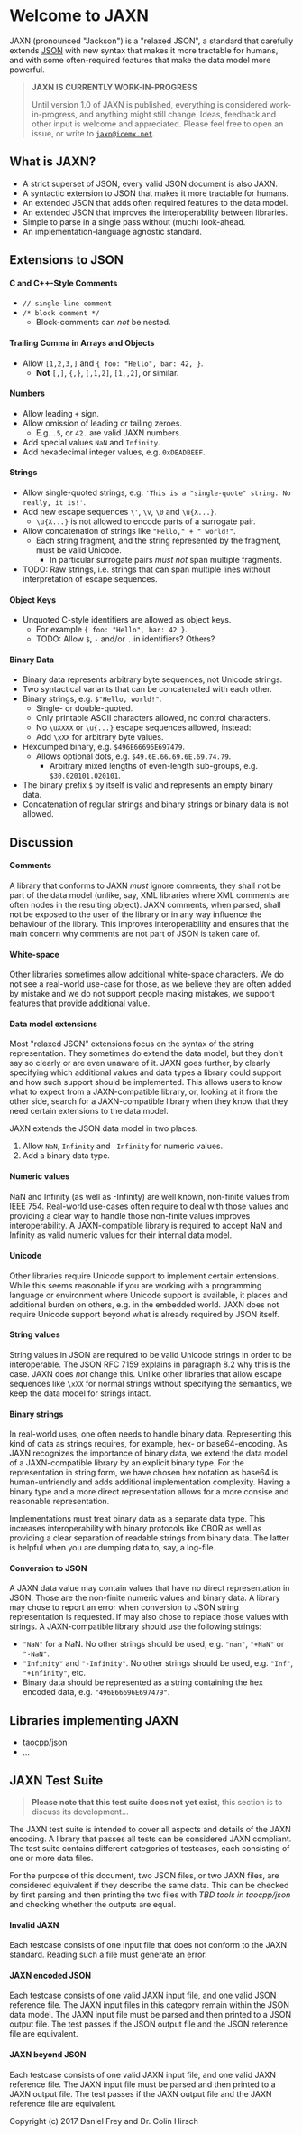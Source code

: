 # Welcome to JAXN

JAXN (pronounced "Jackson") is a "relaxed JSON", a standard that carefully extends [JSON](https://tools.ietf.org/html/rfc7159) with new syntax that makes it more tractable for humans, and with some often-required features that make the data model more powerful.

> **JAXN IS CURRENTLY WORK-IN-PROGRESS**
>
> Until version 1.0 of JAXN is published, everything is considered work-in-progress, and anything might still change. Ideas, feedback and other input is welcome and appreciated. Please feel free to open an issue, or write to [`jaxn@icemx.net`](mailto:jaxn@icemx.net).

## What is JAXN?

* A strict superset of JSON, every valid JSON document is also JAXN.
* A syntactic extension to JSON that makes it more tractable for humans.
* An extended JSON that adds often required features to the data model.
* An extended JSON that improves the interoperability between libraries.
* Simple to parse in a single pass without (much) look-ahead.
* An implementation-language agnostic standard.

## Extensions to JSON

#### C and C++-Style Comments

* `// single-line comment`
* `/* block comment */`
  * Block-comments can *not* be nested.

#### Trailing Comma in Arrays and Objects

* Allow `[1,2,3,]` and `{ foo: "Hello", bar: 42, }`.
  * **Not** `[,]`, `{,}`, `[,1,2]`, `[1,,2]`, or similar.

#### Numbers

* Allow leading `+` sign.
* Allow omission of leading or tailing zeroes.
  * E.g. `.5`, or `42.` are valid JAXN numbers.
* Add special values `NaN` and `Infinity`.
* Add hexadecimal integer values, e.g. `0xDEADBEEF`.

#### Strings

* Allow single-quoted strings, e.g. `'This is a "single-quote" string. No really, it is!'`.
* Add new escape sequences `\'`, `\v`, `\0` and `\u{X...}`.
  * `\u{X...}` is not allowed to encode parts of a surrogate pair.
* Allow concatenation of strings like `"Hello," + " world!"`.
  * Each string fragment, and the string represented by the fragment, must be valid Unicode.
    * In particular surrogate pairs *must not* span multiple fragments.
* TODO: Raw strings, i.e. strings that can span multiple lines without interpretation of escape sequences.

#### Object Keys

* Unquoted C-style identifiers are allowed as object keys.
  * For example `{ foo: "Hello", bar: 42 }`.
  * TODO: Allow `$`, `-` and/or `.` in identifiers? Others?

#### Binary Data

* Binary data represents arbitrary byte sequences, not Unicode strings.
* Two syntactical variants that can be concatenated with each other.
* Binary strings, e.g. `$"Hello, world!"`.
  * Single- or double-quoted.
  * Only printable ASCII characters allowed, no control characters.
  * No `\uXXXX` or `\u{...}` escape sequences allowed, instead:
  * Add `\xXX` for arbitrary byte values.
* Hexdumped binary, e.g. `$496E66696E697479`.
  * Allows optional dots, e.g. `$49.6E.66.69.6E.69.74.79`.
    * Arbitrary mixed lengths of even-length sub-groups, e.g. `$30.020101.020101`.
* The binary prefix `$` by itself is valid and represents an empty binary data.
* Concatenation of regular strings and binary strings or binary data is not allowed.

## Discussion

#### Comments

A library that conforms to JAXN *must* ignore comments, they shall not be part of the data model (unlike, say, XML libraries where XML comments are often nodes in the resulting object). JAXN comments, when parsed, shall not be exposed to the user of the library or in any way influence the behaviour of the library. This improves interoperability and ensures that the main concern why comments are not part of JSON is taken care of.

#### White-space

Other libraries sometimes allow additional white-space characters. We do not see a real-world use-case for those, as we believe they are often added by mistake and we do not support people making mistakes, we support features that provide additional value.

#### Data model extensions

Most "relaxed JSON" extensions focus on the syntax of the string representation. They sometimes do extend the data model, but they don't say so clearly or are even unaware of it. JAXN goes further, by clearly specifying which additional values and data types a library could support and how such support should be implemented. This allows users to know what to expect from a JAXN-compatible library, or, looking at it from the other side, search for a JAXN-compatible library when they know that they need certain extensions to the data model.

JAXN extends the JSON data model in two places.

1. Allow `NaN`, `Infinity` and `-Infinity` for numeric values.
2. Add a binary data type.

#### Numeric values

NaN and Infinity (as well as -Infinity) are well known, non-finite values from IEEE 754. Real-world use-cases often require to deal with those values and providing a clear way to handle those non-finite values improves interoperability. A JAXN-compatible library is required to accept NaN and Infinity as valid numeric values for their internal data model.

#### Unicode

Other libraries require Unicode support to implement certain extensions. While this seems reasonable if you are working with a programming language or environment where Unicode support is available, it places and additional burden on others, e.g. in the embedded world. JAXN does not require Unicode support beyond what is already required by JSON itself.

#### String values

String values in JSON are required to be valid Unicode strings in order to be interoperable. The JSON RFC 7159 explains in paragraph 8.2 why this is the case. JAXN does *not* change this. Unlike other libraries that allow escape sequences like `\xXX` for normal strings without specifying the semantics, we keep the data model for strings intact.

#### Binary strings

In real-world uses, one often needs to handle binary data. Representing this kind of data as strings requires, for example, hex- or base64-encoding. As JAXN recognizes the importance of binary data, we extend the data model of a JAXN-compatible library by an explicit binary type. For the representation in string form, we have chosen hex notation as base64 is human-unfriendly and adds additional implementation complexity. Having a binary type and a more direct representation allows for a more consise and reasonable representation.

Implementations must treat binary data as a separate data type. This increases interoperability with binary protocols like CBOR as well as providing a clear separation of readable strings from binary data. The latter is helpful when you are dumping data to, say, a log-file.

#### Conversion to JSON

A JAXN data value may contain values that have no direct representation in JSON. Those are the non-finite numeric values and binary data. A library may chose to report an error when conversion to JSON string representation is requested. If may also chose to replace those values with strings. A JAXN-compatible library should use the following strings:

* `"NaN"` for a NaN. No other strings should be used, e.g. `"nan"`, `"+NaN"` or `"-NaN"`.
* `"Infinity"` and `"-Infinity"`. No other strings should be used, e.g. `"Inf"`, `"+Infinity"`, etc.
* Binary data should be represented as a string containing the hex encoded data, e.g. `"496E66696E697479"`.

## Libraries implementing JAXN

* [taocpp/json](https://github.com/taocpp/json)
* ...

## JAXN Test Suite

> **Please note that this test suite does not yet exist**, this section is to discuss its development...

The JAXN test suite is intended to cover all aspects and details of the JAXN encoding.
A library that passes all tests can be considered JAXN compliant.
The test suite contains different categories of testcases, each consisting of one or more data files.

For the purpose of this document, two JSON files, or two JAXN files, are considered equivalent if they describe the same data.
This can be checked by first parsing and then printing the two files with *TBD tools in taocpp/json* and checking whether the outputs are equal.

#### Invalid JAXN

Each testcase consists of one input file that does not conform to the JAXN standard.
Reading such a file must generate an error.

#### JAXN encoded JSON

Each testcase consists of one valid JAXN input file, and one valid JSON reference file.
The JAXN input files in this category remain within the JSON data model.
The JAXN input file must be parsed and then printed to a JSON output file.
The test passes if the JSON output file and the JSON reference file are equivalent.

#### JAXN beyond JSON

Each testcase consists of one valid JAXN input file, and one valid JAXN reference file.
The JAXN input file must be parsed and then printed to a JAXN output file.
The test passes if the JAXN output file and the JAXN reference file are equivalent.

Copyright (c) 2017 Daniel Frey and Dr. Colin Hirsch
